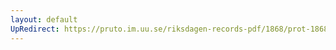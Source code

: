 ```yaml
---
layout: default
UpRedirect: https://pruto.im.uu.se/riksdagen-records-pdf/1868/prot-1868--fk--302.pdf
---
```


